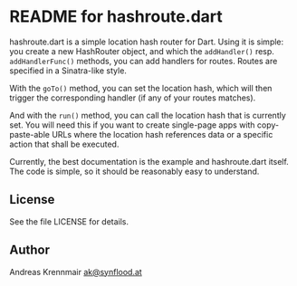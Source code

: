 # README for hashroute.dart

hashroute.dart is a simple location hash router for Dart. Using it is simple:
you create a new HashRouter object, and which the `addHandler()` resp.
`addHandlerFunc()` methods, you can add handlers for routes. Routes are
specified in a Sinatra-like style.

With the `goTo()` method, you can set the location hash, which will then trigger
the corresponding handler (if any of your routes matches).

And with the `run()` method, you can call the location hash that is currently
set. You will need this if you want to create single-page apps with 
copy-paste-able URLs where the location hash references data or a specific 
action that shall be executed.

Currently, the best documentation is the example and hashroute.dart itself.
The code is simple, so it should be reasonably easy to understand.

## License

See the file LICENSE for details.

## Author

Andreas Krennmair <ak@synflood.at>
